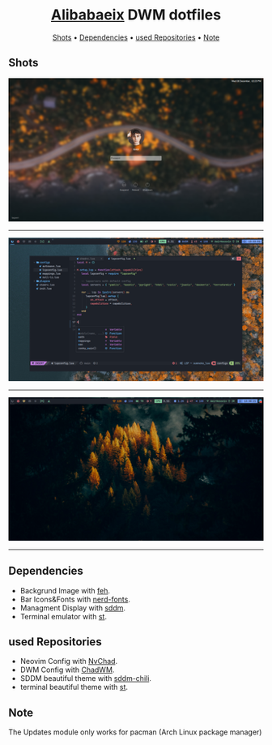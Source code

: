<h1 align="center"><a href="https://github.com/Alibabaeix">Alibabaeix</a> DWM dotfiles</h1>

<div align="center">
	<a href="#Shots">Shots</a>
  <span> • </span>
    	<a href="#Dependencies">Dependencies</a>
  <span> • </span>
       	<a href="#used-Repositories">used Repositories</a>
  <span> • </span>
       	<a href="#Note">Note</a>
  <p></p>
</div>


## Shots
<img src="https://raw.githubusercontent.com/Alibabaeix/dotfiles/main/old/Shots/login.png"><hr>
<img src="https://raw.githubusercontent.com/Alibabaeix/dotfiles/main/shots/main1.png"><hr>
<img src="https://raw.githubusercontent.com/Alibabaeix/dotfiles/main/shots/main2.png"><hr>

## Dependencies
- Backgrund Image with [feh](https://feh.finalrewind.org/).
- Bar Icons&Fonts with [nerd-fonts](https://github.com/ryanoasis/nerd-fonts).
- Managment Display with [sddm](https://github.com/sddm/sddm).
- Terminal emulator with [st](https://st.suckless.org/).

## used Repositories
- Neovim Config with [NvChad](https://nvchad.github.io/).
- DWM Config with [ChadWM](https://github.com/siduck/chadwm).
- SDDM beautiful theme with [sddm-chili](https://github.com/MarianArlt/sddm-chili).
- terminal beautiful theme with [st](https://github.com/siduck/st).

## Note
The Updates module only works for pacman (Arch Linux package manager)
